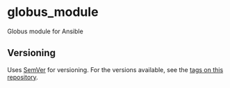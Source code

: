 # globus_module
Globus module for Ansible

## Versioning

Uses [SemVer](http://semver.org/) for versioning. For the versions available, see the [tags on this repository](https://github.com/coadunate/globus_module/tags).
